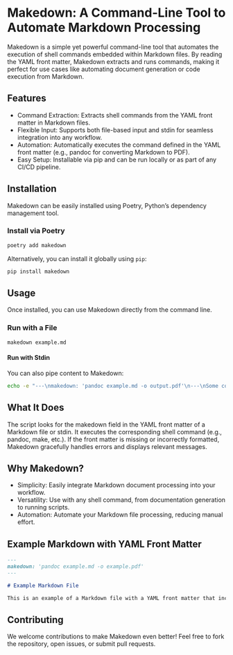 # Makedown: A Command-Line Tool to Automate Markdown Processing

Makedown is a simple yet powerful command-line tool that automates the execution of shell commands embedded within Markdown files. By reading the YAML front matter, Makedown extracts and runs commands, making it perfect for use cases like automating document generation or code execution from Markdown.

## Features

- Command Extraction: Extracts shell commands from the YAML front matter in Markdown files.
- Flexible Input: Supports both file-based input and stdin for seamless integration into any workflow.
- Automation: Automatically executes the command defined in the YAML front matter (e.g., pandoc for converting Markdown to PDF).
- Easy Setup: Installable via pip and can be run locally or as part of any CI/CD pipeline.

## Installation

Makedown can be easily installed using Poetry, Python’s dependency management tool.

### Install via Poetry

```bash
poetry add makedown
```

Alternatively, you can install it globally using `pip`:

```bash
pip install makedown
```

## Usage

Once installed, you can use Makedown directly from the command line.

### Run with a File

```
makedown example.md
```

#### Run with Stdin

You can also pipe content to Makedown:

```bash
echo -e "---\nmakedown: 'pandoc example.md -o output.pdf'\n---\nSome content here" | makedown
```

## What It Does

The script looks for the makedown field in the YAML front matter of a Markdown file or stdin.
It executes the corresponding shell command (e.g., pandoc, make, etc.).
If the front matter is missing or incorrectly formatted, Makedown gracefully handles errors and displays relevant messages.

## Why Makedown?

- Simplicity: Easily integrate Markdown document processing into your workflow.
- Versatility: Use with any shell command, from documentation generation to running scripts.
- Automation: Automate your Markdown file processing, reducing manual effort.

## Example Markdown with YAML Front Matter

```markdown
---
makedown: 'pandoc example.md -o example.pdf'
---

# Example Markdown File

This is an example of a Markdown file with a YAML front matter that includes a `makedown` field to execute a shell command.
```

## Contributing

We welcome contributions to make Makedown even better! Feel free to fork the repository, open issues, or submit pull requests.
